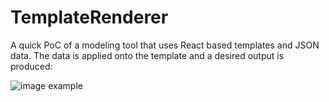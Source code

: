 # TemplateRenderer

A quick PoC of a modeling tool that uses React based templates and JSON data. The data is applied onto the template and a desired output is produced:

![image example](https://imgur.com/OGYMVcz)
